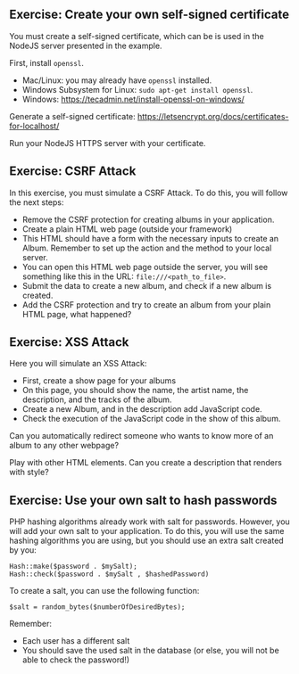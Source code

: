 ## Exercise: Create your own self-signed certificate

You must create a self-signed certificate, which can be is used in the NodeJS server presented in the example.

First, install `openssl`.

* Mac/Linux: you may already have `openssl` installed.
* Windows Subsystem for Linux: `sudo apt-get install openssl`.
* Windows: https://tecadmin.net/install-openssl-on-windows/

Generate a self-signed certificate: https://letsencrypt.org/docs/certificates-for-localhost/

Run your NodeJS HTTPS server with your certificate.

## Exercise: CSRF Attack

In this exercise, you must simulate a CSRF Attack. To do this, you will follow the next steps:

* Remove the CSRF protection for creating albums in your application.
* Create a plain HTML web page (outside your framework)
* This HTML should have a form with the necessary inputs to create an Album. Remember to set up the action and the method to your local server.
* You can open this HTML web page outside the server, you will see something like this in the URL: `file:///<path_to_file>`.
* Submit the data to create a new album, and check if a new album is created.
* Add the CSRF protection and try to create an album from your plain HTML page, what happened?

## Exercise: XSS Attack

Here you will simulate an XSS Attack:

* First, create a show page for your albums
* On this page, you should show the name, the artist name, the description, and the tracks of the album.
* Create a new Album, and in the description add JavaScript code.
* Check the execution of the JavaScript code in the show of this album.

Can you automatically redirect someone who wants to know more of an album to any other webpage?

Play with other HTML elements. Can you create a description that renders with style?

## Exercise: Use your own salt to hash passwords

PHP hashing algorithms already work with salt for passwords.
However, you will add your own salt to your application.
To do this, you will use the same hashing algorithms you are using, but you should use an extra salt created by you:

    Hash::make($password . $mySalt);
    Hash::check($password . $mySalt , $hashedPassword)

To create a salt, you can use the following function:

    $salt = random_bytes($numberOfDesiredBytes);

Remember:

* Each user has a different salt
* You should save the used salt in the database (or else, you will not be able to check the password!)